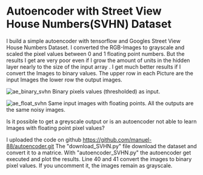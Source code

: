 # Autoencoder with Street View House Numbers(SVHN) Dataset

I build a simple autoencoder with tensorflow and Googles Street View House Numbers Dataset. I converted the RGB-Images to grayscale and scaled the pixel values between 0 and 1 floating point numbers. But the results I get are very poor even if I grow the amount of units in the hidden layer nearly to the size of the input array . I get much better results if I convert the Images to binary values. The upper row in each Picture are the input Images the lower row the output images.


![ae_binary_svhn](https://cloud.githubusercontent.com/assets/14162105/19847792/94680ece-9f49-11e6-91c1-8fddc00924b4.png)
Binary pixels values (thresholded) as input.

![ae_float_svhn](https://cloud.githubusercontent.com/assets/14162105/19847795/964f5256-9f49-11e6-8d9c-9389e0569267.png)
Same input images with floating points. All the outputs are the same noisy images.


Is it possible to get a greyscale output or is an autoencoder not able to learn Images with floating point pixel values? 

I uploaded the code on github https://github.com/manuel-88/autoencoder.git
The "download_SVHN.py" file download the dataset and convert it to a matrice. With "autoencoder_SVHN.py" the autoencoder
get executed and plot the results. Line 40 and 41 convert the images to binary pixel values. If you uncomment it, the images remain as grayscale.
